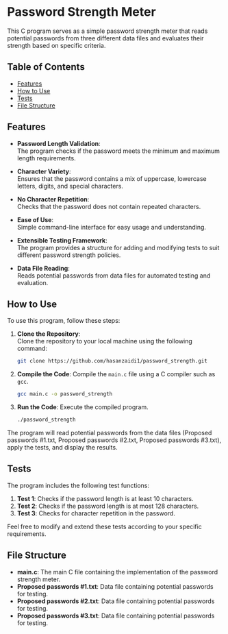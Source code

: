 # Password Strength Meter

This C program serves as a simple password strength meter that reads potential passwords from three different data files and evaluates their strength based on specific criteria.

## Table of Contents

- [Features](#features)
- [How to Use](#how-to-use)
- [Tests](#tests)
- [File Structure](#file-structure)

## Features

- **Password Length Validation**:  
  The program checks if the password meets the minimum and maximum length requirements.

- **Character Variety**:  
  Ensures that the password contains a mix of uppercase, lowercase letters, digits, and special characters.

- **No Character Repetition**:  
  Checks that the password does not contain repeated characters.

- **Ease of Use**:  
  Simple command-line interface for easy usage and understanding.

- **Extensible Testing Framework**:  
  The program provides a structure for adding and modifying tests to suit different password strength policies.

- **Data File Reading**:  
  Reads potential passwords from data files for automated testing and evaluation.

## How to Use

To use this program, follow these steps:

1. **Clone the Repository**:  
   Clone the repository to your local machine using the following command:

   ```bash
   git clone https://github.com/hasanzaidi1/password_strength.git

2. **Compile the Code**:
   Compile the `main.c` file using a C compiler such as `gcc`.

   ```bash
   gcc main.c -o password_strength
3. **Run the Code**:
   Execute the compiled program.
   ```bash
   ./password_strength
The program will read potential passwords from the data files (Proposed passwords #1.txt, Proposed passwords #2.txt, Proposed passwords #3.txt), apply the tests, and display the results.

## Tests
The program includes the following test functions:
1. **Test 1**: Checks if the password length is at least 10 characters.
2. **Test 2**: Checks if the password length is at most 128 characters.
3. **Test 3**: Checks for character repetition in the password.

Feel free to modify and extend these tests according to your specific requirements.

## File Structure
- **main.c**: The main C file containing the implementation of the password strength meter.
- **Proposed passwords #1.txt**: Data file containing potential passwords for testing.
- **Proposed passwords #2.txt**: Data file containing potential passwords for testing.
- **Proposed passwords #3.txt**: Data file containing potential passwords for testing.
   
